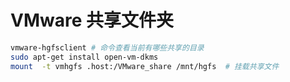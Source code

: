 # VMware 共享文件夹







```bash
vmware-hgfsclient # 命令查看当前有哪些共享的目录
sudo apt-get install open-vm-dkms
mount  -t vmhgfs .host:/VMware_share /mnt/hgfs  # 挂载共享文件
```


